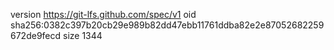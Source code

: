 version https://git-lfs.github.com/spec/v1
oid sha256:0382c397b20cb29e989b82dd47ebb11761ddba82e2e87052682259672de9fecd
size 1344
